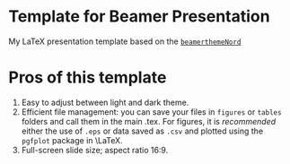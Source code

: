 # Template for Beamer Presentation
My LaTeX presentation template based on the [`beamerthemeNord`](https://github.com/junwei-wang/beamerthemeNord)

# Pros of this template
1. Easy to adjust between light and dark theme.
2. Efficient file management: you can save your files in `figures` or `tables` folders and call them in the main .tex. For figures, it is *recommended* either the use of `.eps` or data saved as `.csv` and plotted using the `pgfplot` package in \LaTeX.
3. Full-screen slide size; aspect ratio 16:9. 


